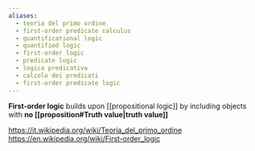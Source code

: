 ```yaml
---
aliases:
  - teoria del primo ordine
  - first-order predicate calculus
  - quantificational logic
  - quantified logic
  - first-order logic
  - predicate logic
  - logica predicativa
  - calcolo dei predicati
  - first-order predicate logic
---
```

**First-order logic** builds upon [[propositional logic]] by including objects with **no [[proposition#Truth value|truth value]]**

https://it.wikipedia.org/wiki/Teoria_del_primo_ordine
https://en.wikipedia.org/wiki/First-order_logic